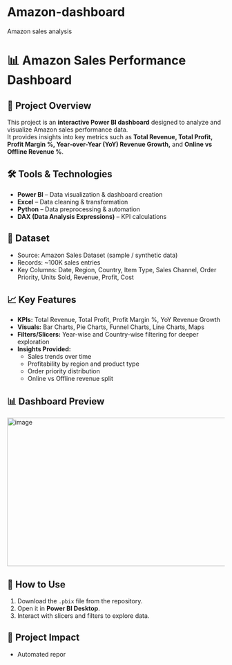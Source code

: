 # Amazon-dashboard
Amazon sales analysis
# 📊 Amazon Sales Performance Dashboard

## 📌 Project Overview
This project is an **interactive Power BI dashboard** designed to analyze and visualize Amazon sales performance data.  
It provides insights into key metrics such as **Total Revenue, Total Profit, Profit Margin %, Year-over-Year (YoY) Revenue Growth,** and **Online vs Offline Revenue %**.

## 🛠 Tools & Technologies
- **Power BI** – Data visualization & dashboard creation  
- **Excel** – Data cleaning & transformation  
- **Python** – Data preprocessing & automation  
- **DAX (Data Analysis Expressions)** – KPI calculations  

## 📂 Dataset
- Source: Amazon Sales Dataset (sample / synthetic data)
- Records: ~100K sales entries
- Key Columns: Date, Region, Country, Item Type, Sales Channel, Order Priority, Units Sold, Revenue, Profit, Cost

## 📈 Key Features
- **KPIs:** Total Revenue, Total Profit, Profit Margin %, YoY Revenue Growth  
- **Visuals:** Bar Charts, Pie Charts, Funnel Charts, Line Charts, Maps  
- **Filters/Slicers:** Year-wise and Country-wise filtering for deeper exploration  
- **Insights Provided:**
  - Sales trends over time  
  - Profitability by region and product type  
  - Order priority distribution  
  - Online vs Offline revenue split  

## 📊 Dashboard Preview
<img width="635" height="343" alt="image" src="https://github.com/user-attachments/assets/b45d49c6-8522-4ea1-84e2-3ecf0e6a569c" />


## 🚀 How to Use
1. Download the `.pbix` file from the repository.
2. Open it in **Power BI Desktop**.
3. Interact with slicers and filters to explore data.

## 📌 Project Impact
- Automated repor

